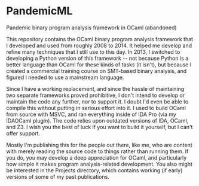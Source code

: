 # PandemicML
Pandemic binary program analysis framework in OCaml (abandoned)

This repository contains the OCaml binary program analysis framework that I developed and used from roughly 2008 to 2014. It helped me develop and refine many techniques that I still use to this day. In 2013, I switched to developing a Python version of this framework -- not because Python is a better language than OCaml for these kinds of tasks (it isn't), but because I created a commercial training course on SMT-based binary analysis, and figured I needed to use a mainstream language.

Since I have a working replacement, and since the hassle of maintaining two separate frameworks proved prohibitive, I don't intend to develop or maintain the code any further, nor to support it. I doubt I'd even be able to compile this without putting in serious effort into it. I used to build OCaml from source with MSVC, and ran everything inside of IDA Pro (via my IDAOCaml plugin). The code relies upon outdated versions of IDA, OCaml, and Z3. I wish you the best of luck if you want to build it yourself, but I can't offer support.

Mostly I'm publishing this for the people out there, like me, who are content with merely reading the source code to things rather than running them. If you do, you may develop a deep appreciation for OCaml, and particularly how simple it makes program analysis-related development. You also might be interested in the Projects directory, which contains working (if early) versions of some of my past publications.
